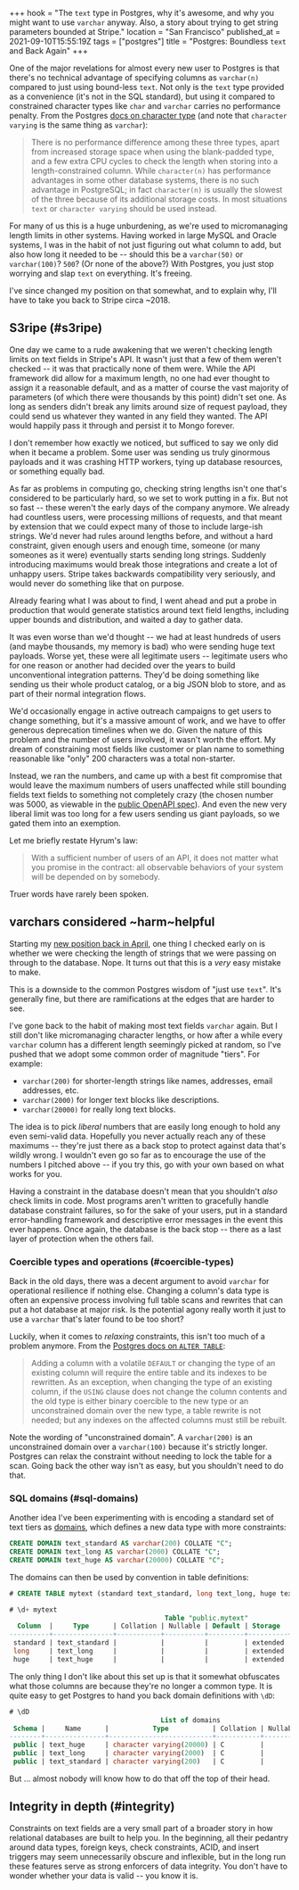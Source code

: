 +++
hook = "The `text` type in Postgres, why it's awesome, and why you might want to use `varchar` anyway. Also, a story about trying to get string parameters bounded at Stripe."
location = "San Francisco"
published_at = 2021-09-10T15:55:19Z
tags = ["postgres"]
title = "Postgres: Boundless `text` and Back Again"
+++

One of the major revelations for almost every new user to Postgres is that there's no technical advantage of specifying columns as `varchar(n)` compared to just using bound-less `text`. Not only is the `text` type provided as a convenience (it's not in the SQL standard), but using it compared to constrained character types like `char` and `varchar` carries no performance penalty. From the Postgres [docs on character type](https://www.postgresql.org/docs/current/datatype-character.html) (and note that `character varying` is the same thing as `varchar`):

> There is no performance difference among these three types, apart from increased storage space when using the blank-padded type, and a few extra CPU cycles to check the length when storing into a length-constrained column. While `character(n)` has performance advantages in some other database systems, there is no such advantage in PostgreSQL; in fact `character(n)` is usually the slowest of the three because of its additional storage costs. In most situations `text` or `character varying` should be used instead.

For many of us this is a huge unburdening, as we're used to micromanaging length limits in other systems. Having worked in large MySQL and Oracle systems, I was in the habit of not just figuring out what column to add, but also how long it needed to be -- should this be a `varchar(50)` or `varchar(100)`? `500`? (Or none of the above?) With Postgres, you just stop worrying and slap `text` on everything. It's freeing.

I've since changed my position on that somewhat, and to explain why, I'll have to take you back to Stripe circa ~2018.

## S3ripe (#s3ripe)

One day we came to a rude awakening that we weren't checking length limits on text fields in Stripe's API. It wasn't just that a few of them weren't checked -- it was that practically none of them were. While the API framework did allow for a maximum length, no one had ever thought to assign it a reasonable default, and as a matter of course the vast majority of parameters (of which there were thousands by this point) didn't set one. As long as senders didn't break any limits around size of request payload, they could send us whatever they wanted in any field they wanted. The API would happily pass it through and persist it to Mongo forever.

I don't remember how exactly we noticed, but sufficed to say we only did when it became a problem. Some user was sending us truly ginormous payloads and it was crashing HTTP workers, tying up database resources, or something equally bad.

As far as problems in computing go, checking string lengths isn't one that's considered to be particularly hard, so we set to work putting in a fix. But not so fast -- these weren't the early days of the company anymore. We already had countless users, were processing millions of requests, and that meant by extension that we could expect many of those to include large-ish strings. We'd never had rules around lengths before, and without a hard constraint, given enough users and enough time, someone (or many someones as it were) eventually starts sending long strings. Suddenly introducing maximums would break those integrations and create a lot of unhappy users. Stripe takes backwards compatibility very seriously, and would never do something like that on purpose.

Already fearing what I was about to find, I went ahead and put a probe in production that would generate statistics around text field lengths, including upper bounds and distribution, and waited a day to gather data.

It was even worse than we'd thought -- we had at least hundreds of users (and maybe thousands, my memory is bad) who were sending huge text payloads. Worse yet, these were all legitimate users -- legitimate users who for one reason or another had decided over the years to build unconventional integration patterns. They'd be doing something like sending us their whole product catalog, or a big JSON blob to store, and as part of their normal integration flows.

We'd occasionally engage in active outreach campaigns to get users to change something, but it's a massive amount of work, and we have to offer generous deprecation timelines when we do. Given the nature of this problem and the number of users involved, it wasn't worth the effort. My dream of constraining most fields like customer or plan name to something reasonable like "only" 200 characters was a total non-starter.

Instead, we ran the numbers, and came up with a best fit compromise that would leave the maximum numbers of users unaffected while still bounding fields text fields to something not completely crazy (the chosen number was 5000, as viewable in the [public OpenAPI spec](https://github.com/stripe/openapi)). And even the new very liberal limit was too long for a few users sending us giant payloads, so we gated them into an exemption.

Let me briefly restate Hyrum's law:

> With a sufficient number of users of an API, it does not matter what you promise in the contract: all observable behaviors of your system will be depended on by somebody.

Truer words have rarely been spoken.

## varchars considered ~harm~helpful

Starting my [new position back in April](/nanoglyphs/024-new-horizons), one thing I checked early on is whether we were checking the length of strings that we were passing on through to the database. Nope. It turns out that this is a _very_ easy mistake to make.

This is a downside to the common Postgres wisdom of "just use `text`". It's generally fine, but there are ramifications at the edges that are harder to see.

I've gone back to the habit of making most text fields `varchar` again. But I still don't like micromanaging character lengths, or how after a while every `varchar` column has a different length seemingly picked at random, so I've pushed that we adopt some common order of magnitude "tiers". For example:

* `varchar(200)` for shorter-length strings like names, addresses, email addresses, etc.
* `varchar(2000)` for longer text blocks like descriptions.
* `varchar(20000)` for really long text blocks.

The idea is to pick _liberal_ numbers that are easily long enough to hold any even semi-valid data. Hopefully you never actually reach any of these maximums -- they're just there as a back stop to protect against data that's wildly wrong. I wouldn't even go so far as to encourage the use of the numbers I pitched above -- if you try this, go with your own based on what works for you.

Having a constraint in the database doesn't mean that you shouldn't _also_ check limits in code. Most programs aren't written to gracefully handle database constraint failures, so for the sake of your users, put in a standard error-handling framework and descriptive error messages in the event this ever happens. Once again, the database is the back stop -- there as a last layer of protection when the others fail.

### Coercible types and operations (#coercible-types)

Back in the old days, there was a decent argument to avoid `varchar` for operational resilience if nothing else. Changing a column's data type is often an expensive process involving full table scans and rewrites that can put a hot database at major risk. Is the potential agony really worth it just to use a `varchar` that's later found to be too short?

Luckily, when it comes to _relaxing_ constraints, this isn't too much of a problem anymore. From the [Postgres docs on `ALTER TABLE`](https://www.postgresql.org/docs/current/sql-altertable.html):

> Adding a column with a volatile `DEFAULT` or changing the type of an existing column will require the entire table and its indexes to be rewritten. As an exception, when changing the type of an existing column, if the `USING` clause does not change the column contents and the old type is either binary coercible to the new type or an unconstrained domain over the new type, a table rewrite is not needed; but any indexes on the affected columns must still be rebuilt.

Note the wording of "unconstrained domain". A `varchar(200)` is an unconstrained domain over a `varchar(100)` because it's strictly longer. Postgres can relax the constraint without needing to lock the table for a scan. Going back the other way isn't as easy, but you shouldn't need to do that.

### SQL domains (#sql-domains)

Another idea I've been experimenting with is encoding a standard set of text tiers as [domains](https://www.postgresql.org/docs/current/sql-createdomain.html), which defines a new data type with more constraints:

``` sql
CREATE DOMAIN text_standard AS varchar(200) COLLATE "C";
CREATE DOMAIN text_long AS varchar(2000) COLLATE "C";
CREATE DOMAIN text_huge AS varchar(20000) COLLATE "C";
```

The domains can then be used by convention in table definitions:

``` sql
# CREATE TABLE mytext (standard text_standard, long text_long, huge text_huge);

# \d+ mytext
                                       Table "public.mytext"
  Column  |     Type      | Collation | Nullable | Default | Storage  | Stats target | Description
----------+---------------+-----------+----------+---------+----------+--------------+-------------
 standard | text_standard |           |          |         | extended |              |
 long     | text_long     |           |          |         | extended |              |
 huge     | text_huge     |           |          |         | extended |              |
```

The only thing I don't like about this set up is that it somewhat obfuscates what those columns are because they're no longer a common type. It is quite easy to get Postgres to hand you back domain definitions with `\dD`:

``` sql
# \dD
                                      List of domains
 Schema |     Name      |           Type           | Collation | Nullable | Default | Check
--------+---------------+--------------------------+-----------+----------+---------+-------
 public | text_huge     | character varying(20000) | C         |          |         |
 public | text_long     | character varying(2000)  | C         |          |         |
 public | text_standard | character varying(200)   | C         |          |         |
```

But ... almost nobody will know how to do that off the top of their head.

## Integrity in depth (#integrity)

Constraints on text fields are a very small part of a broader story in how relational databases are built to help you. In the beginning, all their pedantry around data types, foreign keys, check constraints, ACID, and insert triggers may seem unnecessarily obscure and inflexible, but in the long run these features serve as strong enforcers of data integrity. You don't have to wonder whether your data is valid -- you know it is.
